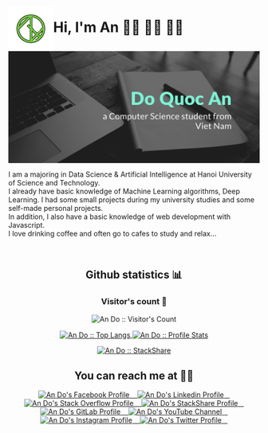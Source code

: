 
<p align="flex">
  <a href="https://github.com/andoDsAI">
    <img
    align="left"
    width="90" height="90"
    src="logo.png">
  </a>
  <h1 align="left">Hi, I'm An 👋🏾 👨‍💻 👨‍💻</h1>
</p>

<img align="center" src="wallpaper.jpg" alt="">

 I am a majoring in Data Science & Artificial Intelligence at Hanoi University of Science and Technology.<br/>
 I already have basic knowledge of Machine Learning algorithms, Deep Learning. I had some small projects during my university studies and some self-made personal projects.<br/>
 In addition, I also have a basic knowledge of web development with Javascript.<br/>
 I love drinking coffee and often go to cafes to study and relax...

<br/>
<h2 align="center">Github statistics 📊 </h2>

<h3 align="center">Visitor's count 👀</h3>

<p align="center">
  <img
  src="https://profile-counter.glitch.me/{andoDsAI}/count.svg"
  alt="An Do :: Visitor's Count"
  />
</p>

<p align="center">
  <a href="https://github.com/andoDsAI/github-readme-stats">
    <img
    align ="center"
    height="165"
    src="https://github-readme-stats.vercel.app/api/top-langs/?username=andoDsAI&langs_count=10&theme=tokyonight&layout=compact"
    alt="An Do :: Top Langs"
    />
  </a>
  <a href="https://github.com/andoDsAI/github-readme-stats">
    <img
    align="center"
    height="165"
    src="https://github-readme-stats.vercel.app/api?username=andoDsAI&show_icons=true&theme=tokyonight"
    alt="An Do :: Profile Stats"
    />
  </a>
</p>

<p align="center">
  <a href="https://stackshare.io/andodsai/my-personal-stack">
    <img
    src="http://img.shields.io/badge/tech-stack-0690fa.svg?style=flat"
    alt="An Do :: StackShare"
    />
  </a>
</p>

## <h2 align="center">You can reach me at 📱📱 </h2>

<p align="center">
  <a href="https://www.facebook.com/andoDsAI">
    <img
    src="https://www.vectorlogo.zone/logos/facebook/facebook-tile.svg"
    alt="An Do's Facebook Profile"
    height="30" width="30"
    />
    &nbsp;&nbsp
  </a>
  
  <a href="https://www.linkedin.com/in/andoDsAI/">
    <img
    src="https://www.vectorlogo.zone/logos/linkedin/linkedin-icon.svg"
    alt="An Do's Linkedin Profile"
    height="30" width="30"
    />
    &nbsp;&nbsp
  </a>

  <a href="https://stackoverflow.com/users/16326014/an-do?tab=profile">
    <img
    src="https://www.vectorlogo.zone/logos/stackoverflow/stackoverflow-icon.svg"
    alt="An Do's Stack Overflow Profile"
    height="30" width="30"
    />
    &nbsp;&nbsp
  </a>

  <a href="https://stackshare.io/andodsai">
    <img
    src="https://cdn.worldvectorlogo.com/logos/stackshare.svg"
    alt="An Do's StackShare Profile"
    height="30" width="30"
    />
    &nbsp;&nbsp
  </a>  

  <a href="https://gitlab.com/andoDsAI">
    <img
    src="https://www.vectorlogo.zone/logos/gitlab/gitlab-icon.svg"
    alt="An Do's GitLab Profile"
    height="30" width="30"
    />
    &nbsp;&nbsp
  </a>
  
  <a href="https://www.youtube.com/channel/UCDbpayB-EC8_XQ1q5D07C7w">
    <img
    src="https://www.vectorlogo.zone/logos/youtube/youtube-icon.svg"
    alt="An Do's YouTube Channel"
    height="30" width="30"
    />
    &nbsp;&nbsp
  </a>
  
  <a href="https://www.instagram.com/_sweettt._/">
    <img
    src="https://www.vectorlogo.zone/logos/instagram/instagram-icon.svg"
    alt="An Do's Instagram Profile"
    height="30" width="30"
    />
    &nbsp;&nbsp
  </a>

  <a href="https://twitter.com/_sweetttt_">
    <img
    src="https://www.vectorlogo.zone/logos/twitter/twitter-icon.svg"
    alt="An Do's Twitter Profile"
    height="30" width="30"
    />
    &nbsp;&nbsp
  </a>
</p>
